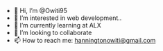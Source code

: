 - 👋 Hi, I’m @Owiti95
- 👀 I’m interested in web development..
- 🌱 I’m currently learning at ALX
- 💞️ I’m looking to collaborate 
- 📫 How to reach me: hanningtonowiti@gmail.com

<!---
Owiti95/Owiti95 is a ✨ special ✨ repository because its `README.md` (this file) appears on your GitHub profile.
You can click the Preview link to take a look at your changes.
--->
